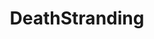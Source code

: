 ---
title: DeathStranding
crosslinks:
- NeverBeGameOver
- TheLaLiLuLeLo
- metalgearsolid
- MGSVIDeathStranding
- movies
- autotldr
- Gamingcirclejerk
- gaming
- ShittyDeathStranding
- Argaming
- DeathJerking
- indie
- RetroFuturism
- IAmA
- forwardsfromreddit
- truegaming
- shittydarksouls
- titlegore
- translator
- horizon
---